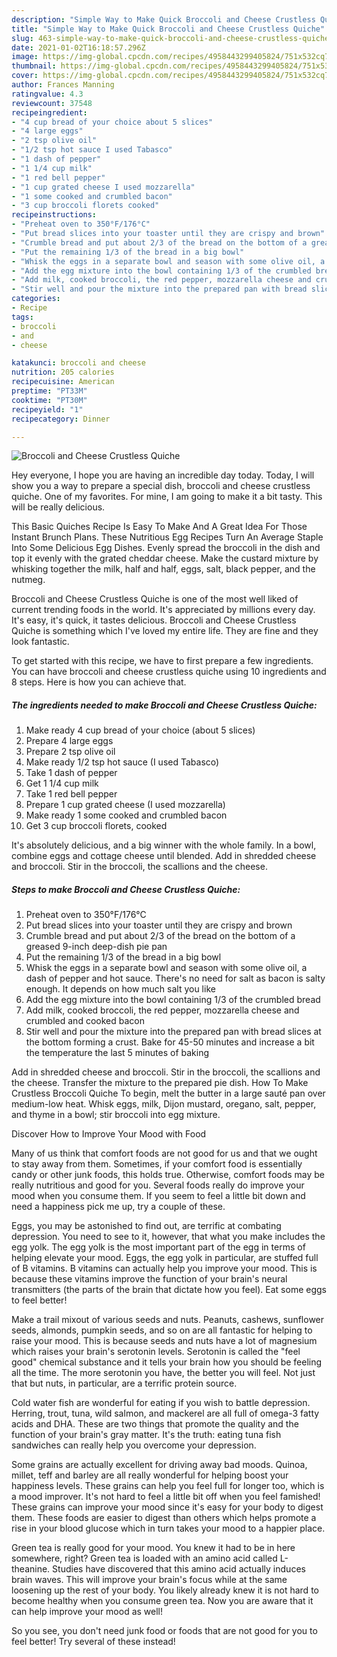 ```yaml
---
description: "Simple Way to Make Quick Broccoli and Cheese Crustless Quiche"
title: "Simple Way to Make Quick Broccoli and Cheese Crustless Quiche"
slug: 463-simple-way-to-make-quick-broccoli-and-cheese-crustless-quiche
date: 2021-01-02T16:18:57.296Z
image: https://img-global.cpcdn.com/recipes/4958443299405824/751x532cq70/broccoli-and-cheese-crustless-quiche-recipe-main-photo.jpg
thumbnail: https://img-global.cpcdn.com/recipes/4958443299405824/751x532cq70/broccoli-and-cheese-crustless-quiche-recipe-main-photo.jpg
cover: https://img-global.cpcdn.com/recipes/4958443299405824/751x532cq70/broccoli-and-cheese-crustless-quiche-recipe-main-photo.jpg
author: Frances Manning
ratingvalue: 4.3
reviewcount: 37548
recipeingredient:
- "4 cup bread of your choice about 5 slices"
- "4 large eggs"
- "2 tsp olive oil"
- "1/2 tsp hot sauce I used Tabasco"
- "1 dash of pepper"
- "1 1/4 cup milk"
- "1 red bell pepper"
- "1 cup grated cheese I used mozzarella"
- "1 some cooked and crumbled bacon"
- "3 cup broccoli florets cooked"
recipeinstructions:
- "Preheat oven to 350°F/176°C"
- "Put bread slices into your toaster until they are crispy and brown"
- "Crumble bread and put about 2/3 of the bread on the bottom of a greased 9-inch deep-dish pie pan"
- "Put the remaining 1/3 of the bread in a big bowl"
- "Whisk the eggs in a separate bowl and season with some olive oil, a dash of pepper and hot sauce. There&#39;s no need for salt as bacon is salty enough. It depends on how much salt you like"
- "Add the egg mixture into the bowl containing 1/3 of the crumbled bread"
- "Add milk, cooked broccoli, the red pepper, mozzarella cheese and crumbled and cooked bacon"
- "Stir well and pour the mixture into the prepared pan with bread slices at the bottom forming a crust. Bake for 45-50 minutes and increase a bit the temperature the last 5 minutes of baking"
categories:
- Recipe
tags:
- broccoli
- and
- cheese

katakunci: broccoli and cheese 
nutrition: 205 calories
recipecuisine: American
preptime: "PT33M"
cooktime: "PT30M"
recipeyield: "1"
recipecategory: Dinner

---
```



![Broccoli and Cheese Crustless Quiche](https://img-global.cpcdn.com/recipes/4958443299405824/751x532cq70/broccoli-and-cheese-crustless-quiche-recipe-main-photo.jpg)

Hey everyone, I hope you are having an incredible day today. Today, I will show you a way to prepare a special dish, broccoli and cheese crustless quiche. One of my favorites. For mine, I am going to make it a bit tasty. This will be really delicious.

This Basic Quiches Recipe Is Easy To Make And A Great Idea For Those Instant Brunch Plans. These Nutritious Egg Recipes Turn An Average Staple Into Some Delicious Egg Dishes. Evenly spread the broccoli in the dish and top it evenly with the grated cheddar cheese. Make the custard mixture by whisking together the milk, half and half, eggs, salt, black pepper, and the nutmeg.

Broccoli and Cheese Crustless Quiche is one of the most well liked of current trending foods in the world. It's appreciated by millions every day. It's easy, it's quick, it tastes delicious. Broccoli and Cheese Crustless Quiche is something which I've loved my entire life. They are fine and they look fantastic.


To get started with this recipe, we have to first prepare a few ingredients. You can have broccoli and cheese crustless quiche using 10 ingredients and 8 steps. Here is how you can achieve that.

<!--inarticleads1-->

##### The ingredients needed to make Broccoli and Cheese Crustless Quiche:

1. Make ready 4 cup bread of your choice (about 5 slices)
1. Prepare 4 large eggs
1. Prepare 2 tsp olive oil
1. Make ready 1/2 tsp hot sauce (I used Tabasco)
1. Take 1 dash of pepper
1. Get 1 1/4 cup milk
1. Take 1 red bell pepper
1. Prepare 1 cup grated cheese (I used mozzarella)
1. Make ready 1 some cooked and crumbled bacon
1. Get 3 cup broccoli florets, cooked


It&#39;s absolutely delicious, and a big winner with the whole family. In a bowl, combine eggs and cottage cheese until blended. Add in shredded cheese and broccoli. Stir in the broccoli, the scallions and the cheese. 

<!--inarticleads2-->

##### Steps to make Broccoli and Cheese Crustless Quiche:

1. Preheat oven to 350°F/176°C
1. Put bread slices into your toaster until they are crispy and brown
1. Crumble bread and put about 2/3 of the bread on the bottom of a greased 9-inch deep-dish pie pan
1. Put the remaining 1/3 of the bread in a big bowl
1. Whisk the eggs in a separate bowl and season with some olive oil, a dash of pepper and hot sauce. There&#39;s no need for salt as bacon is salty enough. It depends on how much salt you like
1. Add the egg mixture into the bowl containing 1/3 of the crumbled bread
1. Add milk, cooked broccoli, the red pepper, mozzarella cheese and crumbled and cooked bacon
1. Stir well and pour the mixture into the prepared pan with bread slices at the bottom forming a crust. Bake for 45-50 minutes and increase a bit the temperature the last 5 minutes of baking


Add in shredded cheese and broccoli. Stir in the broccoli, the scallions and the cheese. Transfer the mixture to the prepared pie dish. How To Make Crustless Broccoli Quiche To begin, melt the butter in a large sauté pan over medium-low heat. Whisk eggs, milk, Dijon mustard, oregano, salt, pepper, and thyme in a bowl; stir broccoli into egg mixture. 

Discover How to Improve Your Mood with Food


Many of us think that comfort foods are not good for us and that we ought to stay away from them. Sometimes, if your comfort food is essentially candy or other junk foods, this holds true. Otherwise, comfort foods may be really nutritious and good for you. Several foods really do improve your mood when you consume them. If you seem to feel a little bit down and need a happiness pick me up, try a couple of these.

Eggs, you may be astonished to find out, are terrific at combating depression. You need to see to it, however, that what you make includes the egg yolk. The egg yolk is the most important part of the egg in terms of helping elevate your mood. Eggs, the egg yolk in particular, are stuffed full of B vitamins. B vitamins can actually help you improve your mood. This is because these vitamins improve the function of your brain's neural transmitters (the parts of the brain that dictate how you feel). Eat some eggs to feel better!

Make a trail mixout of various seeds and nuts. Peanuts, cashews, sunflower seeds, almonds, pumpkin seeds, and so on are all fantastic for helping to raise your mood. This is because seeds and nuts have a lot of magnesium which raises your brain's serotonin levels. Serotonin is called the "feel good" chemical substance and it tells your brain how you should be feeling all the time. The more serotonin you have, the better you will feel. Not just that but nuts, in particular, are a terrific protein source.

Cold water fish are wonderful for eating if you wish to battle depression. Herring, trout, tuna, wild salmon, and mackerel are all full of omega-3 fatty acids and DHA. These are two things that promote the quality and the function of your brain's gray matter. It's the truth: eating tuna fish sandwiches can really help you overcome your depression. 

Some grains are actually excellent for driving away bad moods. Quinoa, millet, teff and barley are all really wonderful for helping boost your happiness levels. These grains can help you feel full for longer too, which is a mood improver. It's not hard to feel a little bit off when you feel famished! These grains can improve your mood since it's easy for your body to digest them. These foods are easier to digest than others which helps promote a rise in your blood glucose which in turn takes your mood to a happier place.

Green tea is really good for your mood. You knew it had to be in here somewhere, right? Green tea is loaded with an amino acid called L-theanine. Studies have discovered that this amino acid actually induces brain waves. This will improve your brain's focus while at the same loosening up the rest of your body. You likely already knew it is not hard to become healthy when you consume green tea. Now you are aware that it can help improve your mood as well!

So you see, you don't need junk food or foods that are not good for you to feel better! Try several of these instead!

